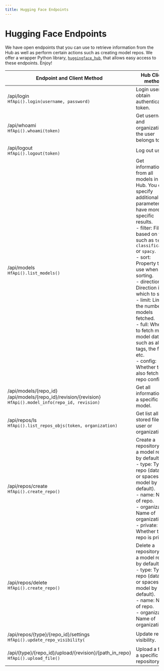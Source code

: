 ```yaml
---
title: Hugging Face Endpoints
---
```


<h1>Hugging Face Endpoints</h1>


We have open endpoints that you can use to retrieve information from the Hub as well as perform certain actions such as creating model repos. We offer a wrapper Python library, [`huggingface_hub`](https://github.com/huggingface/huggingface_hub), that allows easy access to these endpoints. Enjoy!


| Endpoint and Client Method                                                                                          | Hub Client method                                                                                                                                                                                                                                                                                                                                                                                                                                                                 | Type   | Payload                                                                                                                                  |
| ------------------------------------------------------------------------------------------------------------------- | --------------------------------------------------------------------------------------------------------------------------------------------------------------------------------------------------------------------------------------------------------------------------------------------------------------------------------------------------------------------------------------------------------------------------------------------------------------------------------- | ------ | ---------------------------------------------------------------------------------------------------------------------------------------- |
| /api/login <br/>  `HfApi().login(username, password)`                                                               | Login user and obtain authentication token.                                                                                                                                                                                                                                                                                                                                                                                                               | POST   | ```json = { username :  username, password: password }```                                                                                | Get username and organizations the user belongs to.                                                                                                                                                                                                                                                                                                                                                                              
| /api/whoami  <br/> `HfApi().whoami(token)`                                                                          | Get username and organizations the user belongs to.                                                                                                                                                                                                                                                                                                                                                                                                                               | GET    | ```headers = { authorization :  "Bearer $token" }```                                                                                     |                                                                                                                                                                                                                                                                                                                                                                                                                                
| /api/logout  <br/>  `HfApi().logout(token)`                                                                         | Log out user.                                                                                                                                                                                                                                                                                                                                                                                                                              | POST   | ```headers = { authorization :  "Bearer $token" }```                                                                                     |                                                                                                                                                                                                                                                                                                                                                                                                                               
| /api/models  <br/> `HfApi().list_models()`                                                                          | Get information from all models in the Hub. You can specify additional parameters to have more specific results.  <br/>- filter: Filter based on tags, such as `text-classification` or `spacy`.<br/>- sort: Property to use when sorting. <br/>- direction: Direction in which to sort. <br/>- limit: Limit the number of models fetched. <br/>- full: Whether to fetch most model data, such as all tags, the files, etc. <br/>- config: Whether to also fetch the repo config. | GET    | ```params= {   filter:filter, full: full,    sort: sort,   direction: direction,   limit: limit,   config: config }```                   |  
| /api/models/{repo_id} <br/> /api/models/{repo_id}/revision/{revision} <br/> `HfApi().model_info(repo_id, revision)` | Get all information for a specific model.                                                                                                                                                                                                                                                                                                                                                                                                                                         | GET    | ```headers = { authorization :  "Bearer $token" }```                                                                                     |                                                                                                                                                                                                                                                                                                                                                                                                                                       
| /api/repos/ls <br/> `HfApi().list_repos_objs(token, organization)`                                                  | Get list all stored files for user or organization.                                                                                                                                                                                                                                                                                                                                                                                                                               | GET    | ```headers = { authorization :  "Bearer $token" }``` <br/>```params= {   organization:organization}```                                   |                                                                                                                                                                                                                                                                                                                                                                                                               
| /api/repos/create  <br/>  `HfApi().create_repo()`                                                                   | Create a repository. It's a model repo by default. <br> -         type: Type of repo (datasets or spaces; model by default). <br> - name: Name of repo. <br> - organization: Name of organization. - <br> - private: Whether the repo is private.                                                                                                                                                                                                                                 | POST   | ```headers = { authorization :  "Bearer $token" }``` <br/>```json= {type:type, name:name, organization:organization, private:private}``` |                                                                                                                                         
| /api/repos/delete  <br/>  `HfApi().create_repo()`                                                                   | Delete a repository. It's a model repo by default. <br> -         type: Type of repo (datasets or spaces; model by default). <br> - name: Name of repo. <br> - organization: Name of organization.                                                                                                                                                                                                                                                                                | DELETE | ```headers = { authorization :  "Bearer $token" }``` <br/>```json= {type:type, name:name, organization:organization}```                  |                                                                                                                                                                                                                    
| /api/repos/{type}/{repo_id}/settings <br/> `HfApi().update_repo_visibility(`                                        | Update repo visibility.                                                                                                                                                                                                                                                                                                                                                                                                                                                           | PUT    | ```headers = { authorization :  "Bearer $token" }``` <br/>```json= {private:private}```                                                  |                                                                                                                                                                                                                                                                                                                                                                                                              
| /api/{type}/{repo_id}/upload/{revision}/{path_in_repo} <br/>  `HfApi().upload_file()`                               | Upload a file to a specific repository.                                                                                                                                                                                                                                                                                                                                                                                                                                           | POST   | ```headers = { authorization :  "Bearer $token" }``` <br/>```data=bytestream```                                                          |                                                                                                                                                                                                                                                                                                                                                                                                                                      